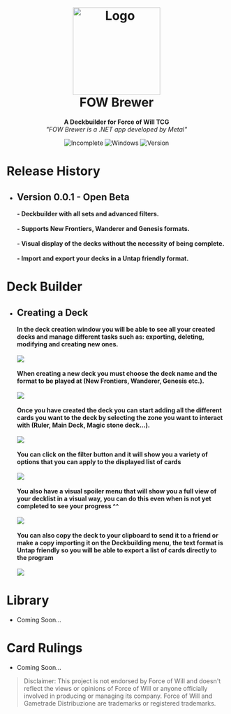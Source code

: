 <h1 align="center">
  <img src="https://i.gyazo.com/91f5fb513272dcc8a6c0d7285ef1c082.png" alt="Logo" width="200" height="200">
  <br/>
  FOW Brewer
</h1>

<p align="center">
  <b>A Deckbuilder for Force of Will TCG</b> 
  <br>
  <i>"FOW Brewer is a .NET app developed by Metal"</i>
</p>

<p align="center">
  <img alt="Incomplete" src="https://img.shields.io/badge/Incomplete-red?style=flat-round"> 
  <img alt="Windows" src="https://img.shields.io/badge/Windows-blue?style=flat-round&logo=windows"> 
  <img alt="Version" src="https://img.shields.io/badge/-V%200.0.1-18C27D?style=flat-round">
</p>

# Release History
- <h2>
    <b>Version 0.0.1 - Open Beta</b>
  </h2>
  <b>- Deckbuilder with all sets and advanced filters.</b> 
  <br></br>
  <b>- Supports New Frontiers, Wanderer and Genesis formats.</b> 
  <br></br>
  <b>- Visual display of the decks without the necessity of being complete.</b> 
  <br></br>
  <b>- Import and export your decks in a Untap friendly format.</b> 
  
# Deck Builder 
- <h2>
    <b>Creating a Deck</b>
  </h2>
    <p align="Left">
      <b>In the deck creation window you will be able to see all your created decks and manage different tasks such as: exporting, deleting, modifying and creating new ones.</b> 
      <br></br>
      <img src="https://user-images.githubusercontent.com/74834814/127658488-152ee458-274e-42d8-a808-2b99b7b141e6.png"> 
      <br></br>
      <b>When creating a new deck you must choose the deck name and the format to be played at (New Frontiers, Wanderer, Genesis etc.).</b> 
      <br></br>
      <img src="https://user-images.githubusercontent.com/74834814/127659323-1e7cca28-6553-4450-8661-66e952b1c010.png"> 
      <br></br>
      <b>Once you have created the deck you can start adding all the different cards you want to the deck by selecting the zone you want to interact with (Ruler, Main Deck, Magic stone deck...).</b> 
      <br></br>
      <img src="https://user-images.githubusercontent.com/74834814/127659654-eb424930-1b48-40f3-8788-c8f6de40b352.png"> 
      <br></br>
      <b>You can click on the filter button and it will show you a variety of options that you can apply to the displayed list of cards</b> 
      <br></br>
      <img src="https://user-images.githubusercontent.com/74834814/127660250-768a6b1c-af04-43cf-8ce6-7e79cad00bdd.png"> 
      <br></br>
      <b>You also have a visual spoiler menu that will show you a full view of your decklist in a visual way, you can do this even when is not yet completed to see your progress ^^</b> 
      <br></br>
      <img src="https://user-images.githubusercontent.com/74834814/127713478-b497b846-b247-4220-8385-471cdd903952.png"> 
            <br></br>
      <b>You can also copy the deck to your clipboard to send it to a friend or make a copy importing it on the Deckbuilding menu, the text format is Untap friendly so you will be able to export a list of cards directly to the program</b> 
      <br></br>
      <img src="https://user-images.githubusercontent.com/74834814/127713968-e0a45c70-27f6-40e3-a540-d518e3fa6918.png"> 
    </p>

# Library
- Coming Soon...
# Card Rulings
- Coming Soon...

> Disclaimer: This project is not endorsed by Force of Will and doesn't reflect the views or opinions of Force of Will or anyone officially involved in producing or managing its company. Force of Will and Gametrade Distribuzione are trademarks or registered trademarks.
